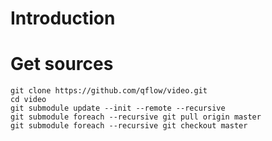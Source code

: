 # Introduction
# Get sources
    git clone https://github.com/qflow/video.git
    cd video
    git submodule update --init --remote --recursive
    git submodule foreach --recursive git pull origin master
    git submodule foreach --recursive git checkout master
